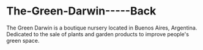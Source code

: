 # The-Green-Darwin-----Back
The Green Darwin is a boutique nursery located in Buenos Aires, Argentina. Dedicated to the sale of plants and garden products to improve people's green space.
